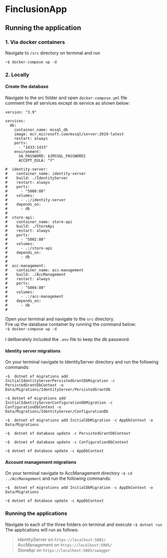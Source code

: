 # FinclusionApp

## Running the application

### 1. Via docker containers
Navigate to `/src` directory on terminal and run 
```
~$ docker-compose up -d 
```

### 2. Locally

#### Create the database
Navigate to the src folder and open `docker-compose.yml` file  
comment the all services except `db` service as shown below:
```
version: "3.9"

services: 
  db:
    container_name: mssql_db
    image: mcr.microsoft.com/mssql/server:2019-latest
    restart: always
    ports:
      - "1433:1433"
    environment:
      SA_PASSWORD: ${MSSQL_PASSWORD}
      ACCEPT_EULA: "Y"
  
#  identity-server:
#    container_name: identity-server
#    build: ./IdentityServer
#    restart: always
#    ports:
#      - "5000:80"
#    volumes:
#      - .:/identity-server
#    depends_on:
#      - db
#        
#  store-api:
#    container_name: store-api
#    build: ./StoreApi
#    restart: always
#    ports:
#      - "5002:80"
#    volumes:
#      - .:/store-api
#    depends_on:
#      - db
#    
#  acc-management:
#    container_name: acc-management
#    build: ./AccManagement
#    restart: always
#    ports:
#      - "5004:80"
#    volumes:
#      - .:/acc-management
#    depends_on: 
#      - db
# 
```
Open your terminal and navigate to the `src` directory.<br>
Fire up the database container by running the command below:<br> `~$ docker-compose up -d`<br><br>
I deliberately included the `.env` file to keep the db password.<br>

####  Identity server migrations
On your terminal navigate to IdentityServer directory and run the following commands:
```
~$  dotnet ef migrations add InitialIdentityServerPersistedGrantDbMigration -c PersistedGrantDbContext -o Data/Migrations/IdentityServer/PersistedGrantDb
```
```
~$ dotnet ef migrations add InitialIdentityServerConfigurationDbMigration -c ConfigurationDbContext -o Data/Migrations/IdentityServer/ConfigurationDb
```
```
~$  dotnet ef migrations add InitialDbMigration -c AppDbContext -o Data/Migrations
```

```
~$  dotnet ef database update -c PersistedGrantDbContext
```
```
~$  dotnet ef database update -c ConfigurationDbContext
```
```
~$ dotnet ef database update -c AppDbContext
```

####  Account management migrations
On your terminal navigate to AccManagement directory `~$ cd ../AccManagement` and run the following commands:
```
~$  dotnet ef migrations add InitialDbMigration -c AppDbContext -o Data/Migrations
```
```
~$ dotnet ef database update -c AppDbContext
```

### Running the applications
Navigate to each of the three folders on terminal and execute `~$ dotnet run`<br>
The applications will run as follows:<br>
>IdentityServer on `https://localhost:5001/` <br>
>AccManagement on `https://localhost:5005/` <br>
>StoreApi on `https://localhost:5003/swagger` <br>
